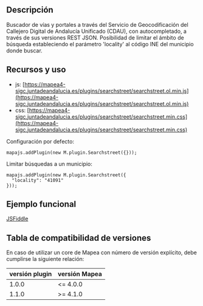 ## Descripción

Buscador de vías y portales a través del Servicio de Geocodificación del Callejero Digital de Andalucía Unificado (CDAU), con autocompletado, a través de sus versiones REST JSON.
Posibilidad de limitar el ámbito de búsqueda estableciendo el parámetro 'locality' al código INE del municipio donde buscar.

## Recursos y uso

- js: [https://mapea4-sigc.juntadeandalucia.es/plugins/searchstreet/searchstreet.ol.min.js](https://mapea4-sigc.juntadeandalucia.es/plugins/searchstreet/searchstreet.ol.min.js)
- css: [https://mapea4-sigc.juntadeandalucia.es/plugins/searchstreet/searchstreet.min.css](https://mapea4-sigc.juntadeandalucia.es/plugins/searchstreet/searchstreet.min.css)

Configuración por defecto:
```
mapajs.addPlugin(new M.plugin.Searchstreet({}));
```

Limitar búsquedas a un municipio:
```
mapajs.addPlugin(new M.plugin.Searchstreet({
  "locality": "41091"
}));
```

## Ejemplo funcional

[JSFiddle](http://jsfiddle.net/sigcJunta/3xyz2jjq/)  

## Tabla de compatibilidad de versiones   
En caso de utilizar un core de Mapea con número de versión explícito, debe cumplirse la siguiente relación:  

versión plugin | versión Mapea |
--- | --- |
1.0.0 | <= 4.0.0
1.1.0 | >= 4.1.0
